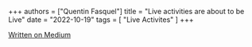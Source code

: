 +++
authors = ["Quentin Fasquel"]
title = "Live activities are about to be Live"
date = "2022-10-19"
tags = [ "Live Activites" ]
+++

[Written on Medium](https://medium.com/@quentinfasquel/live-activities-are-about-to-be-live-5e73f6a2c8f6)
